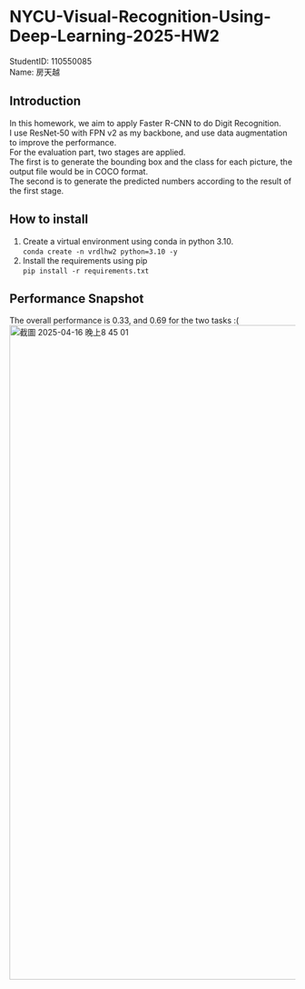 # NYCU-Visual-Recognition-Using-Deep-Learning-2025-HW2
StudentID: 110550085  
Name: 房天越

## Introduction
In this homework, we aim to apply Faster R-CNN to do Digit Recognition.  
I use ResNet‑50 with FPN v2 as my backbone, and use data augmentation to improve the performance.  
For the evaluation part, two stages are applied.  
The first is to generate the bounding box and the class for each picture, the output file would be in COCO format.  
The second is to generate the predicted numbers according to the result of the first stage.  

## How to install
1. Create a virtual environment using conda in python 3.10.  
```conda create -n vrdlhw2 python=3.10 -y```  
2. Install the requirements using pip  
```pip install -r requirements.txt```

## Performance Snapshot
The overall performance is 0.33, and 0.69 for the two tasks :(  
<img width="1152" alt="截圖 2025-04-16 晚上8 45 01" src="https://github.com/user-attachments/assets/5eea022c-d087-4d20-902e-0a90f59f8984" />
